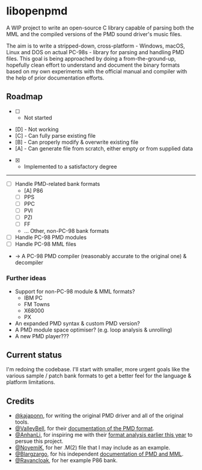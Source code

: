 # libopenpmd

A WIP project to write an open-source C library capable of parsing both the MML and the compiled versions of the PMD
sound driver's music files.

The aim is to write a stripped-down, cross-platform - Windows, macOS, Linux and DOS on actual PC-98s - library for
parsing and handling PMD files. This goal is being approached by doing a from-the-ground-up, hopefully clean effort to
understand and document the binary formats based on my own experiments with the official manual and compiler with the
help of prior documentation efforts.

## Roadmap

- [ ] - Not started
- [D] - Not working
- [C] - Can fully parse existing file
- [B] - Can properly modify & overwrite existing file
- [A] - Can generate file from scratch, either empty or from supplied data
- [x] - Implemented to a satisfactory degree

---

* [ ] Handle PMD-related bank formats
  * [A] P86
  * [ ] PPS
  * [ ] PPC
  * [ ] PVI
  * [ ] PZI
  * [ ] FF
  * ... Other, non-PC-98 bank formats
* [ ] Handle PC-98 PMD modules
* [ ] Handle PC-98 MML files
* -> A PC-98 PMD compiler (reasonably accurate to the original one) & decompiler

### Further ideas

* Support for non-PC-98 module & MML formats?
  * IBM PC
  * FM Towns
  * X68000
  * PX
* An expanded PMD syntax & custom PMD version?
* A PMD module space optimiser? (e.g. loop analysis & unrolling)
* A new PMD player???

## Current status

I'm redoing the codebase. I'll start with smaller, more urgent goals like the various sample / patch bank formats to get
a better feel for the language & platform limitations.

## Credits

- [@kajaponn](https://twitter.com/kajaponn), for writing the original PMD driver and all of the original tools.
- [@ValleyBell](https://github.com/ValleyBell), for their [documentation of the PMD format](https://raw.githubusercontent.com/ValleyBell/MidiConverters/master/pmd_SeqFormat.txt).
- [@AnhanLi](https://twitter.com/AnhanLi), for inspiring me with their [format analysis earlier this year](https://lithcore.cn/2318) to persue this project.
- [@NoyemiK](https://github.com/NoyemiK), for her .M(2) file that I may include as an example.
- [@Blargzargo](https://www.youtube.com/channel/UCDZR3q3anQ9boE6IAvorz8Q), for his independent [documentation of PMD and MML](https://pastebin.com/raw/FP5q8zgC).
- [@Ravancloak](https://ravancloak.bandcamp.com/), for her example P86 bank.

